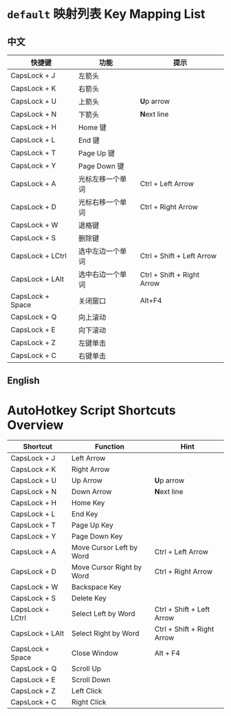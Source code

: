 # `default` 映射列表 Key Mapping List

## 中文

| 快捷键        | 功能                 |提示|
|---------------|----------------------|-|
| CapsLock + J  | 左箭头               ||
| CapsLock + K  | 右箭头               ||
| CapsLock + U  | 上箭头               |**U**p arrow|
| CapsLock + N  | 下箭头               |**N**ext line|
| CapsLock + H  | Home 键              ||
| CapsLock + L  | End 键               ||
| CapsLock + T  | Page Up 键           ||
| CapsLock + Y  | Page Down 键         ||
| CapsLock + A  | 光标左移一个单词     |Ctrl + Left Arrow|
| CapsLock + D  | 光标右移一个单词     |Ctrl + Right Arrow|
| CapsLock + W  | 退格键               ||
| CapsLock + S  | 删除键               ||
| CapsLock + LCtrl | 选中左边一个单词  | Ctrl + Shift + Left Arrow|
| CapsLock + LAlt  | 选中右边一个单词 |Ctrl + Shift + Right Arrow|
| CapsLock + Space |关闭窗口      |Alt+F4|
| CapsLock + Q  | 向上滚动             ||
| CapsLock + E  | 向下滚动             ||
| CapsLock + Z  | 左键单击             ||
| CapsLock + C  | 右键单击             ||

## English

# AutoHotkey Script Shortcuts Overview

| Shortcut        | Function                 | Hint                             |
|-----------------|--------------------------|----------------------------------|
| CapsLock + J    | Left Arrow               |                                  |
| CapsLock + K    | Right Arrow              |                                  |
| CapsLock + U    | Up Arrow                 | **U**p arrow                     |
| CapsLock + N    | Down Arrow               | **N**ext line                    |
| CapsLock + H    | Home Key                 |                                  |
| CapsLock + L    | End Key                  |                                  |
| CapsLock + T    | Page Up Key              |                                  |
| CapsLock + Y    | Page Down Key            |                                  |
| CapsLock + A    | Move Cursor Left by Word | Ctrl + Left Arrow                |
| CapsLock + D    | Move Cursor Right by Word| Ctrl + Right Arrow               |
| CapsLock + W    | Backspace Key            |                                  |
| CapsLock + S    | Delete Key               |                                  |
| CapsLock + LCtrl| Select Left by Word      | Ctrl + Shift + Left Arrow        |
| CapsLock + LAlt | Select Right by Word     | Ctrl + Shift + Right Arrow       |
| CapsLock + Space| Close Window             | Alt + F4                         |
| CapsLock + Q    | Scroll Up                |                                  |
| CapsLock + E    | Scroll Down              |                                  |
| CapsLock + Z    | Left Click               |                                  |
| CapsLock + C    | Right Click              |                                  |
